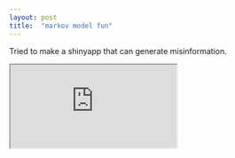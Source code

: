 ```yaml
---
layout: post
title:  "markov model fun"
---
```


Tried to make a shinyapp that can generate misinformation.

<iframe src="https://liqiantay.shinyapps.io/simplemisinfo/" width: 100%; height: 500px;">
